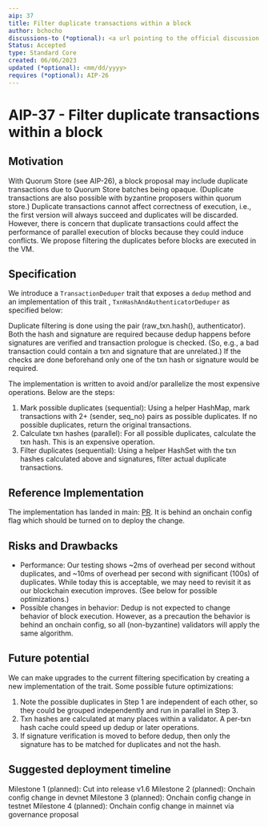 ```yaml
---
aip: 37
title: Filter duplicate transactions within a block
author: bchocho
discussions-to (*optional): <a url pointing to the official discussion thread>
Status: Accepted
type: Standard Core
created: 06/06/2023
updated (*optional): <mm/dd/yyyy>
requires (*optional): AIP-26
---
```


# AIP-37 - Filter duplicate transactions within a block

## Motivation

With Quorum Store (see AIP-26), a block proposal may include duplicate transactions due to Quorum Store batches being opaque. (Duplicate transactions are also possible with byzantine proposers within quorum store.) Duplicate transactions cannot affect correctness of execution, i.e., the first version will always succeed and duplicates will be discarded. However, there is concern that duplicate transactions could affect the performance of parallel execution of blocks because they could induce conflicts. We propose filtering the duplicates before blocks are executed in the VM.

## Specification

We introduce a `TransactionDeduper` trait that exposes a `dedup` method and an implementation of this trait , `TxnHashAndAuthenticatorDeduper` as specified below:

Duplicate filtering is done using the pair (raw_txn.hash(), authenticator). Both the hash and signature are required because dedup happens before signatures are verified and transaction prologue is checked. (So, e.g., a bad transaction could contain a txn and signature that are unrelated.) If the checks are done beforehand only one of the txn hash or signature would be required.

The implementation is written to avoid and/or parallelize the most expensive operations. Below are the steps:

1. Mark possible duplicates (sequential): Using a helper HashMap, mark transactions with 2+ (sender, seq_no) pairs as possible duplicates. If no possible duplicates, return the original transactions.
2. Calculate txn hashes (parallel): For all possible duplicates, calculate the txn hash. This is an expensive operation.
3. Filter duplicates (sequential): Using a helper HashSet with the txn hashes calculated above and signatures, filter actual duplicate transactions.

## Reference Implementation

The implementation has landed in main: [PR](https://github.com/aptos-labs/aptos-core/pull/8367). It is behind an onchain config flag which should be turned on to deploy the change.

## Risks and Drawbacks

- Performance: Our testing shows ~2ms of overhead per second without duplicates, and ~10ms of overhead per second with significant (100s) of duplicates. While today this is acceptable, we may need to revisit it as our blockchain execution improves. (See below for possible optimizations.)
- Possible changes in behavior: Dedup is not expected to change behavior of block execution. However, as a precaution the behavior is behind an onchain config, so all (non-byzantine) validators will apply the same algorithm.

## Future potential

We can make upgrades to the current filtering specification by creating a new implementation of the trait. Some possible future optimizations:

1. Note the possible duplicates in Step 1 are independent of each other, so they could be grouped independently and run in parallel in Step 3.
2. Txn hashes are calculated at many places within a validator. A per-txn hash cache could speed up dedup or later operations.
3. If signature verification is moved to before dedup, then only the signature has to be matched for duplicates and not the hash.

## Suggested deployment timeline
Milestone 1 (planned): Cut into release v1.6
Milestone 2 (planned): Onchain config change in devnet
Milestone 3 (planned): Onchain config change in testnet
Milestone 4 (planned): Onchain config change in mainnet via governance proposal
